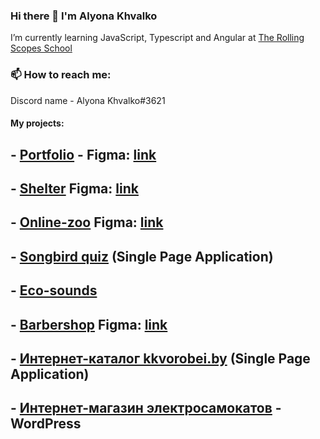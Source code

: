 ### Hi there 👋 I'm Alyona Khvalko
I’m currently learning JavaScript, Typescript and Angular at [The Rolling Scopes School](https://rs.school)
### 📫 How to reach me: 
Discord name - Alyona Khvalko#3621

#### My projects:
## - [Portfolio](https://rolling-scopes-school.github.io/alyonakhvalko-JSFEPRESCHOOL/portfolio/) - Figma: [link](https://www.figma.com/file/3QeP1Kq2QMtLq2bWfGlCgg/Portfolio-(Copy)?type=design&mode=design&t=cUxvJBmRJUwNxRm9-0)
## - [Shelter](https://rolling-scopes-school.github.io/alyonakhvalko-JSFE2022Q1/shelter/pages/main/index.html) Figma: [link](https://www.figma.com/file/hwtLTBJWUuonFLarPmTwQ8/Portfolio-white-2-(Copy)?type=design&mode=design&t=cUxvJBmRJUwNxRm9-0)
## - [Online-zoo](https://rolling-scopes-school.github.io/alyonakhvalko-JSFE2022Q3/online-zoo/pages/main/index.html) Figma: [link](https://www.figma.com/file/WCDrcMZezTwZUOjUs7BNzR/online-zoo-3-weeks-(Copy)?type=design&mode=design&t=39NbLnhH1O1HaJ3b-0)

## - [Songbird quiz](https://rolling-scopes-school.github.io/alyonakhvalko-JSFE2022Q3/songbird/quiz/) (Single Page Application)
## - [Eco-sounds](https://rolling-scopes-school.github.io/alyonakhvalko-JSFEPRESCHOOL/eco-sounds/)

## - [Barbershop](https://alyonakhvalko.github.io/barber/) Figma: [link](https://www.figma.com/file/NrxrOs6tZgML1q3l4kyFg5/chik-chik-(Intensive)-(Copy)?type=design&node-id=0-1&mode=design&t=cUxvJBmRJUwNxRm9-0)

## - [Интернет-каталог kkvorobei.by](https://kkvorobei.by/) (Single Page Application)
## - [Интернет-магазин электросамокатов](https://terel.by) - WordPress

<!--#### My projects:


### Now in process:
## - [Coffee-House](https://rolling-scopes-school.github.io/alyonakhvalko-JSFE2023Q4/coffee-house/home/index.html) Figma: [link](https://www.figma.com/file/AZOwSTOaUG9Bszct2lVQXA/Coffee-House-(Copy)?node-id=238%3A2063&mode=dev) Верстка по макету, адаптивность и кроссбраузерность, добавление интерактивности (слайды, табы), анимация, посадка страницы на WordPress.

- [Museum](https://ylepner-museum.netlify.app) ([github repository link](https://github.com/ylepner/rsschool-projects/tree/museum-dom))
- [Momentum](https://ylepner-momentum.netlify.app/) ([github repository link](https://github.com/ylepner/rsschool-projects/tree/momentum))
- [Migration Newip To Ts](https://ylepner-migration-newip-to-ts.netlify.app/) ([github repository link](https://github.com/ylepner/rsschool-projects/tree/migration-newip-to-ts/))
- [Christmas-task](https://ylepner-christmas-task.netlify.app) ([github repository link](https://github.com/ylepner/rsschool-projects/tree/christmas-task-2))
- [Youtube-client](https://ylepner-youtube-client.netlify.app/) ([github repository link](https://github.com/ylepner/youtube-client)) (Angular)
#### Team projects:
- [Rs Lang](https://rslang-20.netlify.app/)
- [Boardy](https://project-management-team7.netlify.app/) (Angular)
-->
